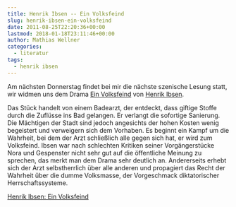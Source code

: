 ```yaml
---
title: Henrik Ibsen -- Ein Volksfeind
slug: henrik-ibsen-ein-volksfeind
date: 2011-08-25T22:20:36+00:00
lastmod: 2018-01-18T23:11:46+00:00
author: Mathias Wellner
categories:
  - literatur
tags:
  - henrik ibsen
---
```

Am nächsten Donnerstag findet bei mir die nächste szenische Lesung statt, wir widmen uns dem Drama [Ein Volksfeind](http://de.wikipedia.org/wiki/Ein_Volksfeind) von [Henrik Ibsen](http://de.wikipedia.org/wiki/Henrik_Ibsen). 

Das Stück handelt von einem Badearzt, der entdeckt, dass giftige Stoffe durch die Zuflüsse ins Bad gelangen. Er verlangt die sofortige Sanierung. Die Mächtigen der Stadt sind jedoch angesichts der hohen Kosten wenig begeistert und verweigern sich dem Vorhaben. Es beginnt ein Kampf um die Wahrheit, bei dem der Arzt schließlich alle gegen sich hat, er wird zum Volksfeind. Ibsen war nach schlechten Kritiken seiner Vorgängerstücke Nora und Gespenster nicht sehr gut auf die öffentliche Meinung zu sprechen, das merkt man dem Drama sehr deutlich an. Andererseits erhebt sich der Arzt selbstherrlich über alle anderen und propagiert das Recht der Wahrheit über die dumme Volksmasse, der Vorgeschmack diktatorischer Herrschaftssysteme. 

[Henrik Ibsen: Ein Volksfeind](http://amzn.to/r0I5nJ)